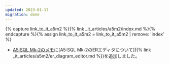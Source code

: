 ```yaml
---
updated: 2023-01-17
migration: done
---
```

{% capture link_to_it_a5m2 %}{% link _it_articles/a5m2/index.md %}{% endcapture %}{% assign link_to_it_a5m2 = link_to_it_a5m2 | remove: 'index' %}

- [A5:SQL Mk-2のメモ]({{link_to_it_a5m2}})に[A5:SQL Mk-2のERエディタについて]({% link _it_articles/a5m2/er_diagram_editor.md %})を追加しました。